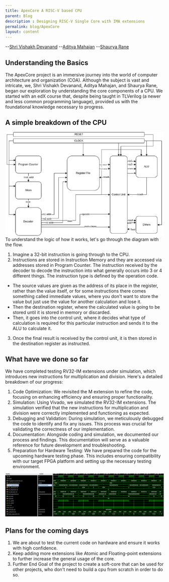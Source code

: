 ```yaml
---
title: ApexCore A RISC-V based CPU
parent: Blog
description : Designing RISC-V Single Core with IMA extensions
permalink: blog/ApexCore
layout: content
---
```


--[Shri Vishakh Devanand](https://github.com/5iri)
--[Aditya Mahajan](https://github.com/aditya200523)
--[Shaurya Rane]()

## Understanding the Basics

The ApexCore project is an immersive journey into the world of computer architecture and organization (COA). Although the subject is vast and intricate, we, Shri Vishakh Devanand, Aditya Mahajan, and Shaurya Rane, began our exploration by understanding the core components of a CPU. We started with an edX course that, despite being taught in TLVerilog (a newer and less common programming language), provided us with the foundational knowledge necessary to progress.
 
## A simple breakdown of the CPU
![CPU_FLOWCHART](./../assets/ApexCore/flowchart.png "The Image shows a simple flowchart of CPU")
To understand the logic of how it works, let's go through the diagram with the flow.

1. Imagine a 32-bit instruction is going through to the CPU.
2. Instructions are stored in Instruction Memory and they are accessed via addresses stored in Program Counter. The instruction received by the decoder to decode the instruction into what generally occurs into 3 or 4 different things.
The instruction type is defined by the operation code.
* The source values are given as the address of its place in the register, rather than the value itself, or for some instructions there comes something called immediate values, where you don't want to store the value but just use the value for another calculation and lose it.
* Then the destination register, where the calculated value is going to be stored until it is stored in memory or discarded.
* Then, it goes into the control unit, where it decides what type of calculation is required for this particular instruction and sends it to the ALU to calculate it.
3. Once the final result is received by the control unit, it is then stored in the destination register as instructed.

## What have we done so far
We have completed testing RV32-IM extensions under simulation, which introduces new instructions for multiplication and division. Here's a detailed breakdown of our progress:

1. Code Optimization: We revisited the M extension to refine the code, focusing on enhancing efficiency and ensuring proper functionality.
2. Simulation: Using Vivado, we simulated the RV32-IM extensions. The simulation verified that the new instructions for multiplication and division were correctly implemented and functioning as expected.
3.   Debugging and Validation: During simulation, we meticulously debugged the code to identify and fix any issues. This process was crucial for validating the correctness of our implementation.
4.   Documentation: Alongside coding and simulation, we documented our process and findings. This documentation will serve as a valuable reference for future development and troubleshooting.
5.  Preparation for Hardware Testing: We have prepared the code for the upcoming hardware testing phase. This includes ensuring compatibility with our target FPGA platform and setting up the necessary testing environment.

![Simulation](./../assets/ApexCore/Simulation.png)

## Plans for the coming days
1. We are about to test the current code on hardware and ensure it works with high confidence.
2. Keep adding more extensions like Atomic and Floating-point extensions to further increase the general usage of the core.
3. Further End Goal of the project to create a soft-core that can be used for other projects, who don't need to build a cpu from scratch in order to do so.
